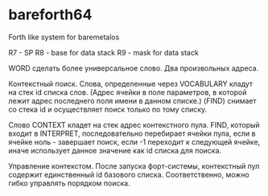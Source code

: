 bareforth64
===========

Forth like system for baremetalos

R7 - SP
R8 - base for data stack
R9 - mask for data stack

WORD
сделать более универсальное слово. Два произвольных адреса.

Контекстный поиск. 
Слова, определенные через VOCABULARY кладут на стек id списка слов. (Адрес ячейки в поле параметров, в которой лежит адрес последнего поля имени в данном списке.)
(FIND) снимает со стека id и осуществляет поиск только по тому списку.

Слово CONTEXT кладет на стек адрес контекстного пула. 
FIND, который входит в INTERPRET, последовательно перебирает ячейки пула, если в ячейке ноль - завершает поиск, если -1 переходит к следующей ячейке, иначе использует данное значение как id списка для поиска.

Управление контекстом.
После запуска форт-системы, контекстный пул содержит единственный id базового списка.
Соответственно, можно гибко управлять порядком поиска.
